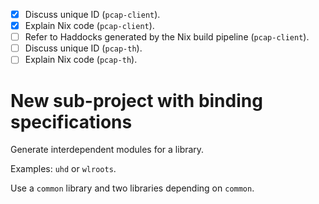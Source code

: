 - [x] Discuss unique ID (`pcap-client`).
- [x] Explain Nix code (`pcap-client`).
- [ ] Refer to Haddocks generated by the Nix build pipeline (`pcap-client`).
- [ ] Discuss unique ID (`pcap-th`).
- [ ] Explain Nix code (`pcap-th`).

# New sub-project with binding specifications

Generate interdependent modules for a library.

Examples: `uhd` or `wlroots`.

Use a `common` library and two libraries depending on `common`.
